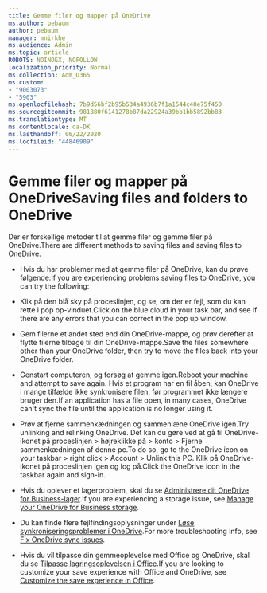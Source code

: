 ```yaml
---
title: Gemme filer og mapper på OneDrive
ms.author: pebaum
author: pebaum
manager: mnirkhe
ms.audience: Admin
ms.topic: article
ROBOTS: NOINDEX, NOFOLLOW
localization_priority: Normal
ms.collection: Adm_O365
ms.custom:
- "9003073"
- "5903"
ms.openlocfilehash: 7b9d56bf2b95b534a4936b7f1a1544c40e75f450
ms.sourcegitcommit: 981880f6141278b87da22924a39bb1bb5892bb83
ms.translationtype: MT
ms.contentlocale: da-DK
ms.lasthandoff: 06/22/2020
ms.locfileid: "44846909"
---
```

# <a name="saving-files-and-folders-to-onedrive"></a><span data-ttu-id="02de2-102">Gemme filer og mapper på OneDrive</span><span class="sxs-lookup"><span data-stu-id="02de2-102">Saving files and folders to OneDrive</span></span>

<span data-ttu-id="02de2-103">Der er forskellige metoder til at gemme filer og gemme filer på OneDrive.</span><span class="sxs-lookup"><span data-stu-id="02de2-103">There are different methods to saving files and saving files to OneDrive.</span></span>

- <span data-ttu-id="02de2-104">Hvis du har problemer med at gemme filer på OneDrive, kan du prøve følgende:</span><span class="sxs-lookup"><span data-stu-id="02de2-104">If you are experiencing problems saving files to OneDrive, you can try the following:</span></span>

- <span data-ttu-id="02de2-105">Klik på den blå sky på proceslinjen, og se, om der er fejl, som du kan rette i pop op-vinduet.</span><span class="sxs-lookup"><span data-stu-id="02de2-105">Click on the blue cloud in your task bar, and see if there are any errors that you can correct in the pop up window.</span></span>
- <span data-ttu-id="02de2-106">Gem filerne et andet sted end din OneDrive-mappe, og prøv derefter at flytte filerne tilbage til din OneDrive-mappe.</span><span class="sxs-lookup"><span data-stu-id="02de2-106">Save the files somewhere other than your OneDrive folder, then try to move the files back into your OneDrive folder.</span></span>
- <span data-ttu-id="02de2-107">Genstart computeren, og forsøg at gemme igen.</span><span class="sxs-lookup"><span data-stu-id="02de2-107">Reboot your machine and attempt to save again.</span></span> <span data-ttu-id="02de2-108">Hvis et program har en fil åben, kan OneDrive i mange tilfælde ikke synkronisere filen, før programmet ikke længere bruger den.</span><span class="sxs-lookup"><span data-stu-id="02de2-108">If an application has a file open, in many cases, OneDrive can't sync the file until the application is no longer using it.</span></span>
- <span data-ttu-id="02de2-109">Prøv at fjerne sammenkædningen og sammenlæne OneDrive igen.</span><span class="sxs-lookup"><span data-stu-id="02de2-109">Try unlinking and relinking OneDrive.</span></span> <span data-ttu-id="02de2-110">Det kan du gøre ved at gå til OneDrive-ikonet på proceslinjen > højreklikke på > konto > Fjerne sammenkædningen af denne pc.</span><span class="sxs-lookup"><span data-stu-id="02de2-110">To do so, go to the OneDrive icon on your taskbar > right click > Account > Unlink this PC.</span></span> <span data-ttu-id="02de2-111">Klik på OneDrive-ikonet på proceslinjen igen og log på.</span><span class="sxs-lookup"><span data-stu-id="02de2-111">Click the OneDrive icon in the taskbar again and sign-in.</span></span>
- <span data-ttu-id="02de2-112">Hvis du oplever et lagerproblem, skal du se [Administrere dit OneDrive for Business-lager](https://support.microsoft.com/office/31519161-059c-4764-b6f8-f5cd29f7fe68).</span><span class="sxs-lookup"><span data-stu-id="02de2-112">If you are experiencing a storage issue, see  [Manage your OneDrive for Business storage](https://support.microsoft.com/office/31519161-059c-4764-b6f8-f5cd29f7fe68).</span></span>
- <span data-ttu-id="02de2-113">Du kan finde flere fejlfindingsoplysninger under [Løse synkroniseringsproblemer i OneDrive](https://docs.microsoft.com/alchemyinsights/fix-onedrive-sync-issues).</span><span class="sxs-lookup"><span data-stu-id="02de2-113">For more troubleshooting info, see  [Fix OneDrive sync issues](https://docs.microsoft.com/alchemyinsights/fix-onedrive-sync-issues).</span></span>  
- <span data-ttu-id="02de2-114">Hvis du vil tilpasse din gemmeoplevelse med Office og OneDrive, skal du se [Tilpasse lagringsoplevelsen i Office](https://support.microsoft.com/office/786200a7-f5f2-4d26-a3ae-b78c60dd5d3b).</span><span class="sxs-lookup"><span data-stu-id="02de2-114">If you are looking to customize your save experience with Office and OneDrive, see  [Customize the save experience in Office](https://support.microsoft.com/office/786200a7-f5f2-4d26-a3ae-b78c60dd5d3b).</span></span>
